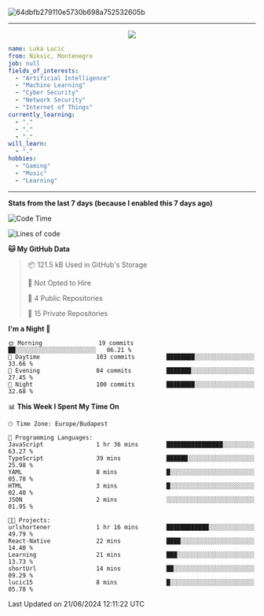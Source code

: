 
![64dbfb279110e5730b698a752532605b](https://github.com/lucic15/lucic15/assets/69390868/e4afab44-0bf1-4690-88ea-dc6e2ac6073f)

***

<p align="center">
  <img align="center" src="https://github-profile-trophy.vercel.app/?username=lucic15&theme=onedark&row=1&column=3" />
</p>

```yaml
name: Luka Lucic
from: Niksic, Montenegro
job: null
fields_of_interests:
  - "Artificial Intelligence"
  - "Machine Learning"
  - "Cyber Security"
  - "Network Security"
  - "Internet of Things"
currently_learning:
  - "."
  - "."
  - "."
will_learn:
  - "."
hobbies:
  - "Gaming"
  - "Music"
  - "Learning"
```

***

**Stats from the last 7 days (because I enabled this 7 days ago)**

<!--START_SECTION:waka-->
![Code Time](http://img.shields.io/badge/Code%20Time-8%20hrs%2053%20mins-blue)

![Lines of code](https://img.shields.io/badge/From%20Hello%20World%20I%27ve%20Written-854.2%20thousand%20lines%20of%20code-blue)

**🐱 My GitHub Data** 

> 📦 121.5 kB Used in GitHub's Storage 
 > 
> 🚫 Not Opted to Hire
 > 
> 📜 4 Public Repositories 
 > 
> 🔑 15 Private Repositories 
 > 
**I'm a Night 🦉** 

```text
🌞 Morning                19 commits          ██░░░░░░░░░░░░░░░░░░░░░░░   06.21 % 
🌆 Daytime                103 commits         ████████░░░░░░░░░░░░░░░░░   33.66 % 
🌃 Evening                84 commits          ███████░░░░░░░░░░░░░░░░░░   27.45 % 
🌙 Night                  100 commits         ████████░░░░░░░░░░░░░░░░░   32.68 % 
```


📊 **This Week I Spent My Time On** 

```text
🕑︎ Time Zone: Europe/Budapest

💬 Programming Languages: 
JavaScript               1 hr 36 mins        ████████████████░░░░░░░░░   63.27 % 
TypeScript               39 mins             ██████░░░░░░░░░░░░░░░░░░░   25.98 % 
YAML                     8 mins              █░░░░░░░░░░░░░░░░░░░░░░░░   05.78 % 
HTML                     3 mins              █░░░░░░░░░░░░░░░░░░░░░░░░   02.40 % 
JSON                     2 mins              ░░░░░░░░░░░░░░░░░░░░░░░░░   01.95 % 

🐱‍💻 Projects: 
urlshortener             1 hr 16 mins        ████████████░░░░░░░░░░░░░   49.79 % 
React-Native             22 mins             ████░░░░░░░░░░░░░░░░░░░░░   14.40 % 
Learning                 21 mins             ███░░░░░░░░░░░░░░░░░░░░░░   13.73 % 
shortUrl                 14 mins             ██░░░░░░░░░░░░░░░░░░░░░░░   09.29 % 
lucic15                  8 mins              █░░░░░░░░░░░░░░░░░░░░░░░░   05.78 % 
```


 Last Updated on 21/06/2024 12:11:22 UTC
<!--END_SECTION:waka-->
